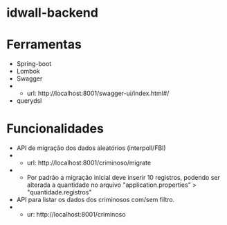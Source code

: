 # idwall-backend

# Ferramentas
* Spring-boot
* Lombok
* Swagger
* * url: http://localhost:8001/swagger-ui/index.html#/
* querydsl




# Funcionalidades
* API de migração dos dados aleatórios (interpoll/FBI)
* * url: http://localhost:8001/criminoso/migrate
* * Por padrão a migração inicial deve inserir 10 registros, podendo ser alterada a quantidade no arquivo "application.properties" > "quantidade.registros"
* API para listar os dados dos criminosos com/sem filtro.
* * ur: http://localhost:8001/criminoso
